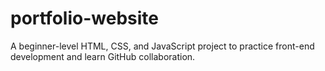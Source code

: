 # portfolio-website
A beginner-level HTML, CSS, and JavaScript project to practice front-end development and learn GitHub collaboration.
